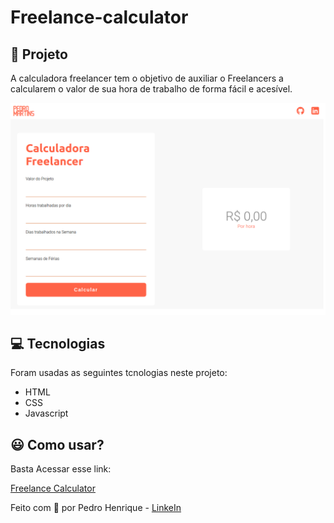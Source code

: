 # Freelance-calculator

## :orange_book: Projeto

A calculadora freelancer tem o objetivo de auxiliar o Freelancers a calcularem o valor de sua hora de trabalho de forma fácil e acesível.

<a align="center">

![Freelancer Calculator](assets/freelance-calculator.png)

</a>

## :computer: Tecnologias

Foram usadas as seguintes tcnologias neste projeto:

- HTML
- CSS
- Javascript

## :smiley: Como usar?

Basta Acessar esse link:

[Freelance Calculator](https://pedromartinscap.github.io/freelance-calculator/)

 Feito com :yellow_heart: por Pedro Henrique - [LinkeIn](https://www.linkedin.com/in/pedrohenriqueoliveiramartins/)